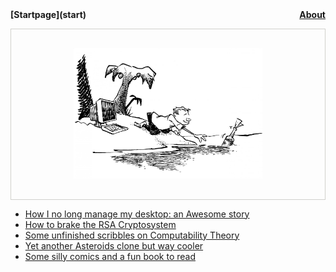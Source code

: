 <nav class="site-nav" style="font-weight:bold">
  [Startpage](start)
  <a href="contacts" style="float:right">About</a>
</nav>

 
<p style="text-align:center; border:1px solid #d0d0cc;">
  <img width=60% style="padding:30px;" src="pics/island.png">
</p>

- [How I no long manage my desktop: an Awesome story](config)
- [How to brake the RSA Cryptosystem](attack)
- [Some unfinished scribbles on Computability Theory](notes)
- [Yet another Asteroids clone but way cooler](astro)
- [Some silly comics and a fun book to read](comics)
